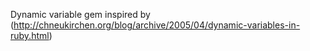 Dynamic variable gem inspired by (http://chneukirchen.org/blog/archive/2005/04/dynamic-variables-in-ruby.html)
